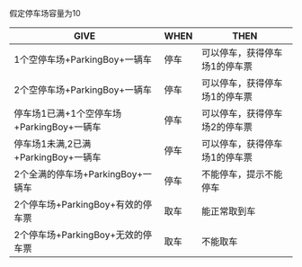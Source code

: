假定停车场容量为10

|         GIVE       |WHEN                          |THEN                         |
|----------------|-------------------------------|-----------------------------|
|1个空停车场+ParkingBoy+一辆车|停车|可以停车，获得停车场1的停车票|
|2个空停车场+ParkingBoy+一辆车|停车|可以停车，获得停车场1的停车票|
|停车场1已满+1个空停车场+ParkingBoy+一辆车|停车|可以停车，获得停车场2的停车票|
|停车场1未满,2已满+ParkingBoy+一辆车|停车|可以停车，获得停车场1的停车票|
|2个全满的停车场+ParkingBoy+一辆车|停车|不能停车，提示不能停车|
|2个停车场+ParkingBoy+有效的停车票|取车|能正常取到车|
|2个停车场+ParkingBoy+无效的停车票|取车|不能取车|


